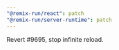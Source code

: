 ```yaml
---
"@remix-run/react": patch
"@remix-run/server-runtime": patch
---
```


Revert #9695, stop infinite reload.
